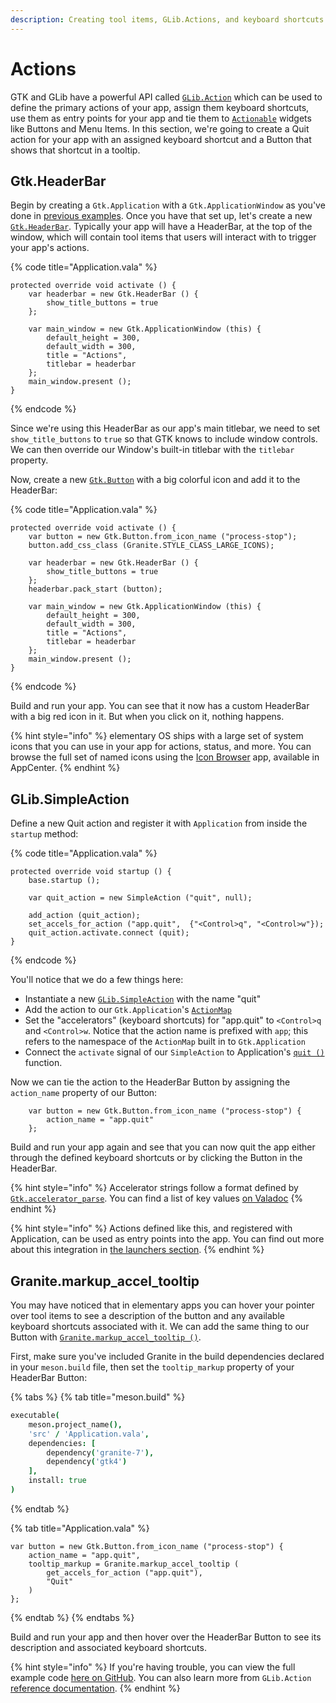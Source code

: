 ```yaml
---
description: Creating tool items, GLib.Actions, and keyboard shortcuts
---
```


# Actions

GTK and GLib have a powerful API called [`GLib.Action`](https://valadoc.org/gio-2.0/GLib.Action.html) which can be used to define the primary actions of your app, assign them keyboard shortcuts, use them as entry points for your app and tie them to [`Actionable`](https://valadoc.org/gtk+-3.0/Gtk.Actionable.html) widgets like Buttons and Menu Items. In this section, we're going to create a Quit action for your app with an assigned keyboard shortcut and a Button that shows that shortcut in a tooltip.

## Gtk.HeaderBar

Begin by creating a `Gtk.Application` with a `Gtk.ApplicationWindow` as you've done in [previous examples](../writing-apps/our-first-app/). Once you have that set up, let's create a new [`Gtk.HeaderBar`](https://valadoc.org/gtk+-3.0/Gtk.HeaderBar.html). Typically your app will have a HeaderBar, at the top of the window, which will contain tool items that users will interact with to trigger your app's actions.

{% code title="Application.vala" %}
```vala
protected override void activate () {
    var headerbar = new Gtk.HeaderBar () {
        show_title_buttons = true
    };

    var main_window = new Gtk.ApplicationWindow (this) {
        default_height = 300,
        default_width = 300,
        title = "Actions",
        titlebar = headerbar
    };
    main_window.present ();
}
```
{% endcode %}

Since we're using this HeaderBar as our app's main titlebar, we need to set `show_title_buttons` to `true` so that GTK knows to include window controls. We can then override our Window's built-in titlebar with the `titlebar` property.

Now, create a new [`Gtk.Button`](https://valadoc.org/gtk+-3.0/Gtk.Button.html) with a big colorful icon and add it to the HeaderBar:

{% code title="Application.vala" %}
```vala
protected override void activate () {
    var button = new Gtk.Button.from_icon_name ("process-stop");
    button.add_css_class (Granite.STYLE_CLASS_LARGE_ICONS);

    var headerbar = new Gtk.HeaderBar () {
        show_title_buttons = true
    };
    headerbar.pack_start (button);
    
    var main_window = new Gtk.ApplicationWindow (this) {
        default_height = 300,
        default_width = 300,
        title = "Actions",
        titlebar = headerbar
    };
    main_window.present ();
}
```
{% endcode %}

Build and run your app. You can see that it now has a custom HeaderBar with a big red icon in it. But when you click on it, nothing happens.

{% hint style="info" %}
elementary OS ships with a large set of system icons that you can use in your app for actions, status, and more. You can browse the full set of named icons using the [Icon Browser](https://appcenter.elementary.io/io.elementary.iconbrowser/) app, available in AppCenter.
{% endhint %}

## GLib.SimpleAction

Define a new Quit action and register it with `Application` from inside the `startup` method:

{% code title="Application.vala" %}
```vala
protected override void startup () {
    base.startup ();

    var quit_action = new SimpleAction ("quit", null);

    add_action (quit_action);
    set_accels_for_action ("app.quit",  {"<Control>q", "<Control>w"});
    quit_action.activate.connect (quit);
}
```
{% endcode %}

You'll notice that we do a few things here:

* Instantiate a new [`GLib.SimpleAction`](https://valadoc.org/gio-2.0/GLib.SimpleAction.html) with the name "quit"
* Add the action to our `Gtk.Application`'s [`ActionMap`](https://valadoc.org/gio-2.0/GLib.ActionMap.html)
* Set the "accelerators" (keyboard shortcuts) for "app.quit" to `<Control>q` and `<Control>w`. Notice that the action name is prefixed with `app`; this refers to the namespace of the `ActionMap` built in to `Gtk.Application`
* Connect the `activate` signal of our `SimpleAction` to Application's [`quit ()`](https://valadoc.org/gio-2.0/GLib.Application.quit.html) function.

Now we can tie the action to the HeaderBar Button by assigning the `action_name` property of our Button:

```vala
    var button = new Gtk.Button.from_icon_name ("process-stop") {
        action_name = "app.quit"
    };
```

Build and run your app again and see that you can now quit the app either through the defined keyboard shortcuts or by clicking the Button in the HeaderBar.

{% hint style="info" %}
Accelerator strings follow a format defined by [`Gtk.accelerator_parse`](https://valadoc.org/gtk+-3.0/Gtk.accelerator\_parse.html). You can find a list of key values [on Valadoc](https://valadoc.org/gdk-3.0/Gdk.Key.html)
{% endhint %}

{% hint style="info" %}
Actions defined like this, and registered with Application, can be used as entry points into the app. You can find out more about this integration in [the launchers section](launchers/#actions).
{% endhint %}

## Granite.markup\_accel\_tooltip

You may have noticed that in elementary apps you can hover your pointer over tool items to see a description of the button and any available keyboard shortcuts associated with it. We can add the same thing to our Button with [`Granite.markup_accel_tooltip ()`](https://valadoc.org/granite/Granite.markup\_accel\_tooltip.html).

First, make sure you've included Granite in the build dependencies declared in your `meson.build` file, then set the `tooltip_markup` property of your HeaderBar Button:

{% tabs %}
{% tab title="meson.build" %}
```coffeescript
executable(
    meson.project_name(),
    'src' / 'Application.vala',
    dependencies: [
        dependency('granite-7'),
        dependency('gtk4')
    ],
    install: true
)
```
{% endtab %}

{% tab title="Application.vala" %}
```vala
var button = new Gtk.Button.from_icon_name ("process-stop") {
    action_name = "app.quit",
    tooltip_markup = Granite.markup_accel_tooltip (
        get_accels_for_action ("app.quit"),
        "Quit"
    )
};
```
{% endtab %}
{% endtabs %}

Build and run your app and then hover over the HeaderBar Button to see its description and associated keyboard shortcuts.

{% hint style="info" %}
If you're having trouble, you can view the full example code [here on GitHub](https://github.com/vala-lang/examples/tree/glib-action). You can also learn more from `GLib.Action` [reference documentation](https://valadoc.org/gio-2.0/GLib.Action.html).
{% endhint %}
